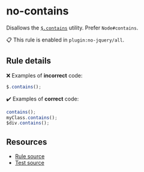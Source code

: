 [//]: # (This file is generated by eslint-docgen. Do not edit it directly.)

# no-contains

Disallows the [`$.contains`](https://api.jquery.com/jQuery.contains/) utility. Prefer `Node#contains`.

📋 This rule is enabled in `plugin:no-jquery/all`.

## Rule details

❌ Examples of **incorrect** code:
```js
$.contains();
```

✔️ Examples of **correct** code:
```js
contains();
myClass.contains();
$div.contains();
```

## Resources

* [Rule source](/src/rules/no-contains.js)
* [Test source](/tests/rules/no-contains.js)
